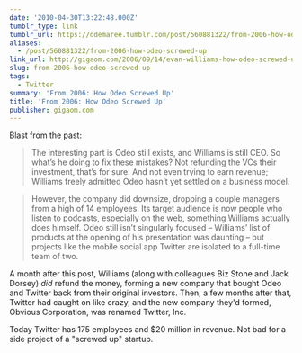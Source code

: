```yaml
---
date: '2010-04-30T13:22:48.000Z'
tumblr_type: link
tumblr_url: https://ddemaree.tumblr.com/post/560881322/from-2006-how-odeo-screwed-up
aliases:
  - /post/560881322/from-2006-how-odeo-screwed-up
link_url: http://gigaom.com/2006/09/14/evan-williams-how-odeo-screwed-up/
slug: from-2006-how-odeo-screwed-up
tags:
  - Twitter
summary: 'From 2006: How Odeo Screwed Up'
title: 'From 2006: How Odeo Screwed Up'
publisher: gigaom.com
---
```


Blast from the past:

> The interesting part is Odeo still exists, and Williams is still CEO. So what’s he doing to fix these mistakes? Not refunding the VCs their investment, that’s for sure. And not even trying to earn revenue; Williams freely admitted Odeo hasn’t yet settled on a business model.

> However, the company did downsize, dropping a couple managers from a high of 14 employees. Its target audience is now people who listen to podcasts, especially on the web, something Williams actually does himself. Odeo still isn’t singularly focused – Williams’ list of products at the opening of his presentation was daunting – but projects like the mobile social app Twitter are isolated to a full-time team of two.

A month after this post, Williams (along with colleagues Biz Stone and Jack Dorsey) _did_ refund the money, forming a new company that bought Odeo and Twitter back from their original investors. Then, a few months after that, Twitter had caught on like crazy, and the new company they'd formed, Obvious Corporation, was renamed Twitter, Inc. 

Today Twitter has 175 employees and $20 million in revenue. Not bad for a side project of a "screwed up" startup.